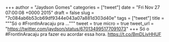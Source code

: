 
+++
author = "Jaydson Gomes"
categories = ["tweet"]
date = "Fri Nov 27 07:00:08 +0000 2015"
draft = false
slug = "7c084ab6b53cb69df9344e043a07a881d303d40e"
tags = ["tweet"]
title = """Só o #FrontInAracaju pra ..."""
tweet = true
micro = true
tweet_url = "https://twitter.com/jaydson/status/670134995177091073"
+++
Só o #FrontInAracaju pra fazer eu acordar essa hora. https://t.co/BmDLivHHUF
